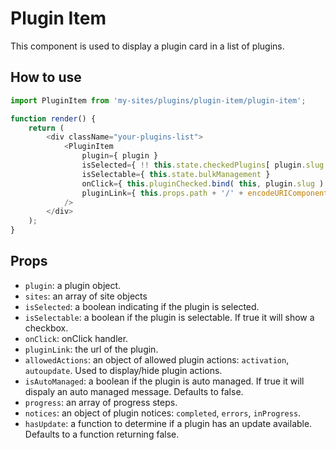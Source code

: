 # Plugin Item

This component is used to display a plugin card in a list of plugins.

## How to use

```js
import PluginItem from 'my-sites/plugins/plugin-item/plugin-item';

function render() {
	return (
		<div className="your-plugins-list">
			<PluginItem
				plugin={ plugin }
				isSelected={ !! this.state.checkedPlugins[ plugin.slug ] }
				isSelectable={ this.state.bulkManagement }
				onClick={ this.pluginChecked.bind( this, plugin.slug ) }
				pluginLink={ this.props.path + '/' + encodeURIComponent( plugin.slug ) + this.siteSuffix() }
			/>
		</div>
	);
}
```

## Props

- `plugin`: a plugin object.
- `sites`: an array of site objects
- `isSelected`: a boolean indicating if the plugin is selected.
- `isSelectable`: a boolean if the plugin is selectable. If true it will show a checkbox.
- `onClick`: onClick handler.
- `pluginLink`: the url of the plugin.
- `allowedActions`: an object of allowed plugin actions: `activation`, `autoupdate`. Used to display/hide plugin actions.
- `isAutoManaged`: a boolean if the plugin is auto managed. If true it will dispaly an auto managed message. Defaults to false.
- `progress`: an array of progress steps.
- `notices`: an object of plugin notices: `completed`, `errors`, `inProgress`.
- `hasUpdate`: a function to determine if a plugin has an update available. Defaults to a function returning false.
